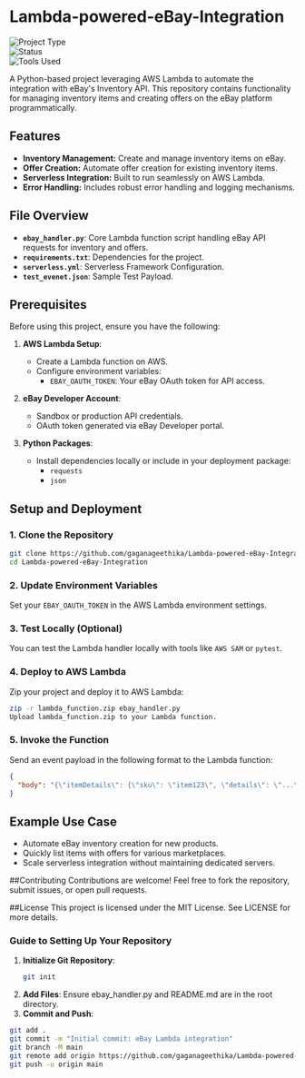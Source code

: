 # Lambda-powered-eBay-Integration

![Project Type](https://img.shields.io/badge/Project-Type%3A%20Serverless%20Integration-blue)  
![Status](https://img.shields.io/badge/Status-In%20Progress-yellow)  
![Tools Used](https://img.shields.io/badge/Tools-Python%20%7C%20AWS%20Lambda%20%7C%20Serverless%20Framework%20%7C%20Requests%20%7C%20Boto3-orange)


A Python-based project leveraging AWS Lambda to automate the integration with eBay's Inventory API. This repository contains functionality for managing inventory items and creating offers on the eBay platform programmatically.

## Features

- **Inventory Management:** Create and manage inventory items on eBay.
- **Offer Creation:** Automate offer creation for existing inventory items.
- **Serverless Integration:** Built to run seamlessly on AWS Lambda.
- **Error Handling:** Includes robust error handling and logging mechanisms.

## File Overview

- **`ebay_handler.py`**: Core Lambda function script handling eBay API requests for inventory and offers.
- **`requirements.txt`**: Dependencies for the project.
- **`serverless.yml`**: Serverless Framework Configuration.
- **`test_evenet.json`**: Sample Test Payload.

## Prerequisites

Before using this project, ensure you have the following:

1. **AWS Lambda Setup**:
   - Create a Lambda function on AWS.
   - Configure environment variables:
     - `EBAY_OAUTH_TOKEN`: Your eBay OAuth token for API access.

2. **eBay Developer Account**:
   - Sandbox or production API credentials.
   - OAuth token generated via eBay Developer portal.

3. **Python Packages**:
   - Install dependencies locally or include in your deployment package:
     - `requests`
     - `json`

## Setup and Deployment

### 1. Clone the Repository
```bash
git clone https://github.com/gaganageethika/Lambda-powered-eBay-Integration.git
cd Lambda-powered-eBay-Integration
```
### 2. Update Environment Variables
Set your `EBAY_OAUTH_TOKEN` in the AWS Lambda environment settings.

### 3. Test Locally (Optional)
You can test the Lambda handler locally with tools like `AWS SAM` or `pytest`.

### 4. Deploy to AWS Lambda
Zip your project and deploy it to AWS Lambda:

```bash
zip -r lambda_function.zip ebay_handler.py
Upload lambda_function.zip to your Lambda function.
```

### 5. Invoke the Function
Send an event payload in the following format to the Lambda function:

```json
{
  "body": "{\"itemDetails\": {\"sku\": \"item123\", \"details\": \"...\"}, \"offerDetails\": {\"price\": \"10.99\"}}"
}
```
## Example Use Case
- Automate eBay inventory creation for new products.
- Quickly list items with offers for various marketplaces.
- Scale serverless integration without maintaining dedicated servers.

##Contributing
Contributions are welcome! Feel free to fork the repository, submit issues, or open pull requests.

##License
This project is licensed under the MIT License. See LICENSE for more details.


### Guide to Setting Up Your Repository

1. **Initialize Git Repository**:
   ```bash
   git init
   ```
2. **Add Files**:
    Ensure ebay_handler.py and README.md are in the root directory.
3. **Commit and Push**:

```bash
git add .
git commit -m "Initial commit: eBay Lambda integration"
git branch -M main
git remote add origin https://github.com/gaganageethika/Lambda-powered-eBay-Integration.git
git push -u origin main
```
